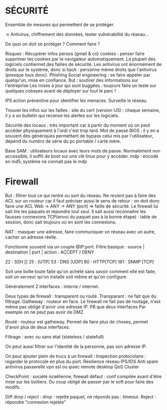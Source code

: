 # SÉCURITÉ

Ensemble de mesures qui permettent de se protéger.

-> Antivirus, chiffrement des données, tester vulnérabilité du réseau...

De quoi on doit se protéger ? Comment faire ?

Risques :
Récupérer infos persos (gmail & co)
cookies : penser faire supprimer les cookies par le navigateur automatiquement.
La plupart des logiciels contiennet des failles de sécurité. Les antivirus ont énormément de droits sur le système, donc si hack : personne même droits que l'antivirus (presque tous donc).
Phishing
Social engineering : se faire appeler par quelqu'un, mise en confiance. But : soutirer des informations sur l'entreprise
Les mises à jour qui sont buggées : toujours faire un teste sur quelques cobayes avant de déployer sur tout le parc !

IPS action préventive pour identifier les menaces. Surveille le réseau.

Trouver les infos sur les failles :
site du cert (version US) : chaque semaine, il y a un bulletin qui recense les alertes sur les logiciels.

Sécurité des locaux : très important car à partir du moment où on peut accéder physiquement à l'ordi c'est trop tard. Mot de passe BIOS : il y en a souvent des génériques permettant de bypass celui mis par l'utilisateur, dépend du numéro de série du pc portable / carte mère.

Base SAM : utilisateurs locaux avec leurs mots de passe. Normalement non accessible, il suffit de boot sur une clé linux pour y accéder. mdp : encodé en md5, système ne connait pas le mdp

# Firewall

But : filtrer tout ce qui rentre ou sort du réseau. Ne revient pas à faire des ACL sur un routeur car il faut préciser aussi le sens de retour : on doit donc faire une ACL Web -> ANY -> ANY (port) => faille de sécurité. Le firewall lui sait lire les paquets et répondre tout seul. Il sait aussi reconnaitre les fausses connexions TCP(envoi du paquet pas à la bonne étape) : table de session, donc sait toujours où en sont les connexions.

NAT : masquer une adresse, faire communiquer un réseau avec un autre, cacher un adresse réelle.

Fonctionne souvent via un couple @IP:port. Filtre basique : source | destination | port | action : ACCEPT / DENY

22 : SSH []
25 : [UTP]
53 : DNS [UDP]
80 : HTTP[TCP]
161 : SNMP [TCP]

Soit une boîte toute faite qu'on achète sans savoir comment elle est faite, soit un serveur qu'on installe soit même et qu'on configure.

Généralement 2 interfaces : interne / internet.

Deux types de firewall : transparent ou routé.
Transparant : ne fait que du filtrage. Gatheway : routeur en face. Le firewall ne fait pas de routage, n'est même pas obligé d'avoir une adresse IP. PB que deux interfaces
Par exemple on ne peut pas avoir de DMZ.

Routé : routeur est gatheway. Permet de faire plus de choses, permet d'avoir plus de deux interfaces.

Filtrage : avec ou sans état (stateless / statefull)

On peut aussi filtrer sur l'identité de la personne, pas son adresse IP.

On peut ajouter plein de trucs à un firewall :
	Inspection protocolaire : regarder le protocole en plus du port.
	Resilience réseau
	IPS/IDS
	Anti spam
	antivirus
	passerelle vpn ssl ou ipsec
	remote desktop
	QoS
	Cluster

CheckPoint : société israëlienne, firewall
défaut : conf compilée avant d'être mise sur les boitiers. Du coup obligé de passer par le soft pour faire des modifs.

Diff drop / reject : drop : rejette paquet, ne réponds pas : timeout. Reject : répondre "connexion rejetée"
